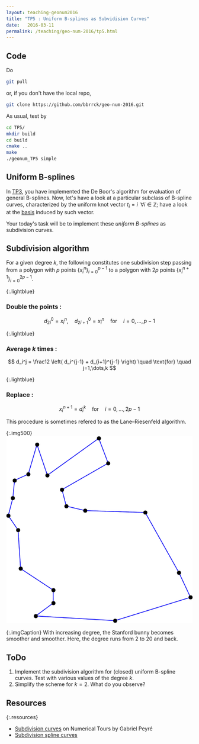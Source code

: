 ```yaml
---
layout: teaching-geonum2016
title: "TP5 : Uniform B-splines as Subvidision Curves"
date:   2016-03-11
permalink: /teaching/geo-num-2016/tp5.html
---
```


## Code
Do
```bash
git pull
```
or, if you don't have the local repo,
```bash
git clone https://github.com/bbrrck/geo-num-2016.git
```
As usual, test by
```bash
cd TP5/
mkdir build
cd build
cmake ..
make
./geonum_TP5 simple
```

## Uniform B-splines
In [TP3](/teaching/geo-num-2016/tp3.html), you have implemented the De Boor's algorithm for evaluation of general B-splines.
Now, let's have a look at a particular subclass of B-spline curves, characterized by the uniform knot vector $t_i = i \; \; \forall i \in \mathbb Z$;
have a look at the [basis](tp3.html) induced by such vector.

Your today's task will be to implement these *uniform B-splines* as subdivision curves.

## Subdivision algorithm
For a given degree $k$, the following constitutes one subdivision step
passing from a polygon with $p$ points
    $\left\lbrace x_i^n \right\rbrace_{i=0}^{p-1}$
to a polygon with $2p$ points
    $\left\lbrace x_i^{n+1} \right\rbrace_{i=0}^{2p-1}$.

{:.lightblue}
### Double the points :

$$
d_{2i}^0 = x_i^n, \quad d_{2i+1}^0 = x_i^n  \quad \text{for} \quad i=0,\dots,p-1
$$

{:.lightblue}
### Average $k$ times :

$$
d_i^j = \frac12 \left( d_i^{j-1} + d_{i+1}^{j-1} \right) \quad \text{for} \quad j=1,\dots,k
$$

{:.lightblue}
### Replace :

$$
x_i^{n+1} = d_i^k  \quad \text{for} \quad i=0,\dots,2p-1
$$


This procedure is sometimes refered to as the Lane–Riesenfeld algorithm.

{:.img500}
![bunny](/assets/geo-num-2016/uniform_bunny.gif)

{:.imgCaption}
With increasing degree, the Stanford bunny becomes smoother and smoother. Here, the degree runs from 2 to 20 and back.


## ToDo
1. Implement the subdivision algorithm for (closed) uniform B-spline curves. Test with various values of the degree $k$.
2. Simplify the scheme for $k=2$. What do you observe?

## Resources

{:.resources}
* [Subdivision curves](http://www.numerical-tours.com/matlab/meshwav_1_subdivision_curves/) on Numerical Tours by Gabriel Peyré
* [Subdivision spline curves](https://www.ibiblio.org/e-notes/Splines/subdivision.html)
